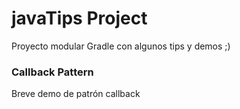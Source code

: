 
# javaTips Project

Proyecto modular Gradle con algunos tips y demos ;)


### Callback Pattern

Breve demo de patrón callback